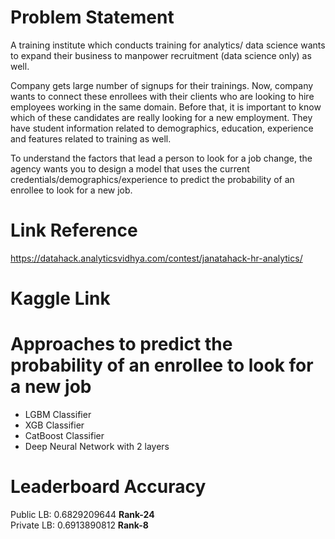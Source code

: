# Problem Statement
A training institute which conducts training for analytics/ data science wants to expand their business to manpower recruitment (data science only) as well.

Company gets large number of signups for their trainings. Now, company wants to connect these enrollees with their clients who are looking to hire employees working in the same domain. Before that, it is important to know which of these candidates are really looking for a new employment. They have student information related to demographics, education, experience and features related to training as well.

To understand the factors that lead a person to look for a job change, the agency wants you to design a model that uses the current credentials/demographics/experience to predict the probability of an enrollee to look for a new job.

# Link Reference
https://datahack.analyticsvidhya.com/contest/janatahack-hr-analytics/

# Kaggle Link


# Approaches to predict the probability of an enrollee to look for a new job
* LGBM Classifier
* XGB Classifier
* CatBoost Classifier
* Deep Neural Network with 2 layers

# Leaderboard Accuracy
Public LB: 0.6829209644 <b>Rank-24</b> <br/>
Private LB: 0.6913890812 <b>Rank-8</b>
